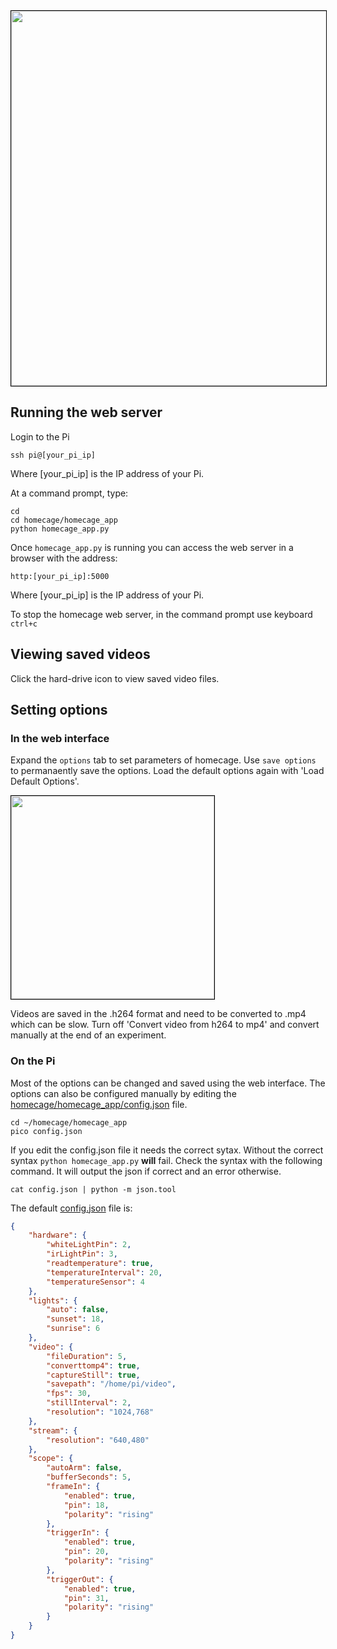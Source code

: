 
<IMG SRC="../img/web-interface-minimal.png" width=600 style="border:1px solid black">

## Running the web server

Login to the Pi

	ssh pi@[your_pi_ip]
	
Where [your_pi_ip] is the IP address of your Pi.

At a command prompt, type:

```
cd
cd homecage/homecage_app
python homecage_app.py
```
    
Once `homecage_app.py` is running you can access the web server in a browser with the address:

    http:[your_pi_ip]:5000
    
Where [your_pi_ip] is the IP address of your Pi.

To stop the homecage web server, in the command prompt use keyboard `ctrl+c`

## Viewing saved videos

Click the hard-drive icon to view saved video files.

## Setting options

### In the web interface

Expand the `options` tab to set parameters of homecage. Use `save options` to permanaently save the options. Load the default options again with 'Load Default Options'.

<IMG SRC="../img/web-options.png" width=325 style="border:1px solid black">

Videos are saved in the .h264 format and need to be converted to .mp4 which can be slow. Turn off 'Convert video from h264 to mp4' and convert manually at the end of an experiment.

### On the Pi

Most of the options can be changed and saved using the web interface. The  options can also be configured manually by editing the [homecage/homecage_app/config.json][1] file.

    cd ~/homecage/homecage_app
    pico config.json 

If you edit the config.json file it needs the correct sytax. Without the correct syntax `python homecage_app.py` **will** fail. Check the syntax with the following command. It will output the json if correct and an error otherwise.

	cat config.json | python -m json.tool

The default [config.json][1] file is:

```json
{
    "hardware": {
        "whiteLightPin": 2, 
        "irLightPin": 3, 
        "readtemperature": true, 
        "temperatureInterval": 20, 
        "temperatureSensor": 4
    }, 
    "lights": {
        "auto": false, 
        "sunset": 18, 
        "sunrise": 6
    }, 
    "video": {
        "fileDuration": 5, 
        "converttomp4": true, 
        "captureStill": true, 
        "savepath": "/home/pi/video", 
        "fps": 30, 
        "stillInterval": 2, 
        "resolution": "1024,768"
    }, 
    "stream": {
        "resolution": "640,480"
    }, 
    "scope": {
        "autoArm": false, 
        "bufferSeconds": 5, 
        "frameIn": {
            "enabled": true, 
            "pin": 18, 
            "polarity": "rising"
        }, 
        "triggerIn": {
            "enabled": true, 
            "pin": 20, 
            "polarity": "rising"
        }, 
        "triggerOut": {
            "enabled": true, 
            "pin": 31, 
            "polarity": "rising"
        }
    }
}
``` 


[1]: https://github.com/cudmore/homecage/blob/master/homecage_app/config.json